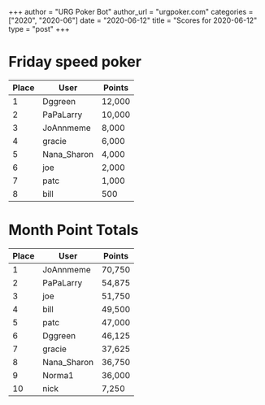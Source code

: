 +++
author = "URG Poker Bot"
author_url = "urgpoker.com"
categories = ["2020", "2020-06"]
date = "2020-06-12"
title = "Scores for 2020-06-12"
type = "post"
+++
# Friday speed poker

| Place | User | Points |
|-------|------|--------|
| 1 | Dggreen | 12,000 |
| 2 | PaPaLarry | 10,000 |
| 3 | JoAnnmeme | 8,000 |
| 4 | gracie | 6,000 |
| 5 | Nana_Sharon | 4,000 |
| 6 | joe | 2,000 |
| 7 | patc | 1,000 |
| 8 | bill | 500 |

# Month Point Totals

| Place | User | Points |
|-------|------|--------|
| 1 | JoAnnmeme | 70,750 |
| 2 | PaPaLarry | 54,875 |
| 3 | joe | 51,750 |
| 4 | bill | 49,500 |
| 5 | patc | 47,000 |
| 6 | Dggreen | 46,125 |
| 7 | gracie | 37,625 |
| 8 | Nana_Sharon | 36,750 |
| 9 | Norma1 | 36,000 |
| 10 | nick | 7,250 |
